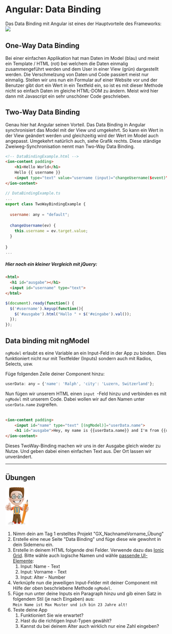 # Angular: Data Binding

Das Data Binding mit Angular ist eines der Hauptvorteile des Frameworks:  
![](https://s3-us-west-2.amazonaws.com/s.cdpn.io/t-42/q1_2015_img1.png)

## One-Way Data Binding

Bei einer einfachen Applikation hat man Daten im Model \(blau\) und meist ein Template / HTML \(rot\) bei welchem die Daten einmalig zusammengeführt werden und dem User in einer View \(grün\) dargestellt werden. Die Verschmelzung von Daten und Code passiert meist nur einmalig. Stellen wir uns nun ein Formular auf einer Website vor und der Benutzer gibt dort ein Wert in ein Textfeld ein, so ist es mit dieser Methode nicht so einfach Daten im gleiche HTML-DOM zu ändern. Meist wird hier dann mit Javascript ein sehr unschöner Code geschrieben.

## Two-Way Data Binding

Genau hier hat Angular seinen Vorteil. Das Data Binding in Angular synchronisiert das Model mit der View und umgekehrt. So kann ein Wert in der View geändert werden und gleichzeitig wird der Wert im Model auch angepasst. Umgekehrt natürlich auch, siehe Grafik rechts. Diese ständige Zweiweg-Synchronisation nennt man Two-Way Data Binding.

```html
<!-- DataBindingExample.html -->
<ion-content padding>
    <h1>Hello World</h1>
    Hello {{ username }}
    <input type="text" value="username (input)="changeUsername($event)">
</ion-content>
```

```js
// DataBindingExample.ts
...
export class TwoWayBindingExample {

  username: any = "default";

  changeUsername(ev) {
    this.username = ev.target.value;
  }

}
...
```



##### Hier noch ein kleiner Vergleich mit jQuery:
```html
<html>
  <h1 id="ausgabe"></h1> 
  <input id="username" type="text">
</html>
```
```js
$(document).ready(function() {
  $('#username').keyup(function(){
    $('#ausgabe').html("Hallo " + $('#eingabe').val());
  });
});

```


## Data binding mit ngModel

`ngModel` erlaubt es eine Variable an ein Input-Feld in der App zu binden. Dies funktioniert nicht nur mit Textfelder \(Inputs\) sondern auch mit Radios, Selects, usw.

Füge folgenden Zeile deiner Component hinzu:

```js
userData: any = {'name': 'Ralph', 'city': 'Luzern, Switzerland'};
```

Nun fügen wir unserem HTML einen `input `-Feld hinzu und verbinden es mit `ngModel` mit unserem Code. Dabei wollen wir auf den Namen unter  `userData.name` zugreifen. 
```html

<ion-content padding>
    <input id="name" type="text" [(ngModel)]="userData.name">
    <h1 id="ausgabe">Hey, my name is {{userData.name}} and I'm from {{userData.city}}</h1>
</ion-content>
``` 


Dieses TwoWay-Binding machen wir uns in der Ausgabe gleich wieder zu Nutze. Und geben dabei einen einfachen Text aus. Der Ort lassen wir unverändert.


---

## Übungen

![](/_allgemein/ralph_uebung.png)

1. Nimm dein am Tag 1 erstelltes  Projekt "GX\_NachnameVorname\_Übung"
2. Erstelle eine neue Seite "Data Binding" und füge diese wie gewohnt in dein Sidemenu ein.
3. Erstelle in deinem HTML folgende drei Felder. Verwende dazu das [Ionic Grid](https://ionicframework.com/docs/components/#grid). Bitte wähle auch logische Namen und wähle [passende UI-Elemente](https://ionicframework.com/docs/components/#inputs):
   1. Input: Name - Text
   2. Input: Vorname - Text
   3. Input: Alter - Number
4. Verknüpfe nun die jeweiligen Input-Felder mit deiner Component mit Hilfe der oben beschriebene Methode ```ngModel```.
5. Füge nun unter deine Inputs ein Paragraph hinzu und gib einen Satz in folgendem Stil \(je nach Eingaben\) aus:  
```Mein Name ist Max Muster und ich bin 23 Jahre alt!```
6. Teste deine App  
   1. Funktioniert Sie wie erwartet?  
   2. Hast du die richtigen Input-Typen gewählt? 
   3. Kannst du bei deinem Alter auch wirklich nur eine Zahl eingeben?



